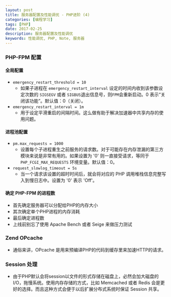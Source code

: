 ```yaml
---
layout: post
title: 服务器配置及性能调优 - PHP进阶 (4)
categories: [编程学习]
tags: [PHP]
date: 2017-02-25
description: 服务器配置及性能调优
keywords: 性能调优, PHP, Note, 服务器
---
```


### PHP-FPM 配置

#### 全局配置

* `emergency_restart_threshold = 10`
  * 如果子进程在 `emergency_restart_interval` 设定的时间内收到该参数设定次数的 `SIGSEGV` 或者 `SIGBUS`退出信息号，则`FPM`会重新启动。0 表示“关闭该功能”。默认值：0（关闭）。
* `emergency_restart_interval = 1m`
  * 用于设定平滑重启的间隔时间。这么做有助于解决加速器中共享内存的使用问题。

#### 进程池配置

* `pm.max_requests = 1000`
  * 设置每个子进程重生之前服务的请求数。对于可能存在内存泄漏的第三方模块来说是非常有用的。如果设置为 '0' 则一直接受请求，等同于 `PHP_FCGI_MAX_REQUESTS` 环境变量。默认值：0。
* `request_slowlog_timeout = 5s`
  * 当一个请求该设置的超时时间后，就会将对应的 PHP 调用堆栈信息完整写入到慢日志中。设置为 '0' 表示 'Off'。

#### 确定 PHP-FPM 的进程数

* 首先确定服务器可以分配给PHP的内存大小
* 其次确定单个PHP进程的内存消耗
* 最后确定进程数
* 上线前别忘了使用 Apache Bench 或者 Seige 来做压力测试

### Zend OPcache

* 通俗来讲，OPcache 是用来预编译PHP的代码到缓存里来加速HTTP的请求。

### Session 处理

* 由于PHP默认会将session以文件的形式存储在磁盘上，必然会加大磁盘的I/O，拖慢系统。使用内存存储的方式，比如 Memcached 或者 Redis 会是更好的选择。而且这种方式会便于以后扩展分布式系统时保证 Session 共享。
